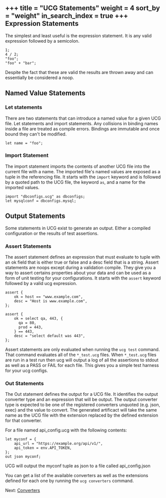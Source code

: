 +++
title = "UCG Statements"
weight = 4
sort_by = "weight"
in_search_index = true
+++
Expression Statements
-------

The simplest and least useful is the expression statement. It is any valid expression 
followed by a semicolon.

```
1;
4 / 2;
"foo";
"foo" + "bar";
```

Despite the fact that these are valid the results are thrown away and can essentially 
be considered a noop.

Named Value Statements
--------

### Let statements

There are two statements that can introduce a named value for a given UCG file. Let 
statements and import statements. Any collisions in binding names inside a file are 
treated as compile errors. Bindings are immutable and once bound they can't be 
modified.

```
let name = "foo";
```

### Import Statement

The import statement imports the contents of another UCG file into the current file 
with a name. The imported file's named values are exposed as a tuple in the referencing 
file. It starts with the `import` keyword and is followed by a quoted path to the UCG 
file, the keyword `as`, and a name for the imported values.

```
import "dbconfigs.ucg" as dbconfigs;
let mysqlconf = dbconfigs.mysql;
```

Output Statements
-----------

Some statements in UCG exist to generate an output. Either a compiled
configuration or the results of test assertions.

### Assert Statements

The assert statement defines an expression that must evaluate to tuple with an
ok field that is either true or false and a desc field that is a string. Assert
statements are noops except during a validation compile. They give you a way to
assert certains properties about your data and can be used as a form of unit
testing for your configurations. It starts with the `assert` keyword followed
by a valid ucg expression.

```
assert {
    ok = host == "www.example.com",
    desc = "Host is www.example.com",
};

assert {
    ok = select qa, 443, {
      qa = 80,
      prod = 443,
    } == 443,
    desc = "select default was 443",
};
```

Assert statements are only evaluated when running the `ucg test` command. That
command evaluates all of the `*_test.ucg` files. When `*_test.ucg` files are
run in a test run then ucg will output a log of all the assertions to stdout as
well as a PASS or FAIL for each file. This gives you a simple test harness for
your ucg configs.

### Out Statements

The Out statement defines the output for a UCG file. It identifies the output
converter type and an expression that will be output. The output converter type
is expected to be one of the registered converters unquoted (e.g. json, exec)
and the value to convert. The generated artificact will take the same name as
the UCG file with the extension replaced by the defined extension for that
converter.

For a file named api_config.ucg with the following contents:

```
let myconf = {
    api_url = "https://example.org/api/v1/",
    api_token = env.API_TOKEN,
};
out json myconf;
```

UCG will output the myconf tuple as json to a file called api_config.json

You can get a list of the available converters as well as the extensions
defined for each one by running the `ucg converters` command.

Next: <a href="/reference/converters">Converters</a>